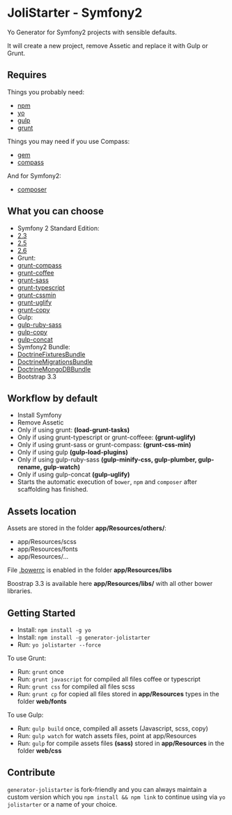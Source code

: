 JoliStarter - Symfony2
=====================

Yo Generator for Symfony2 projects with sensible defaults.

It will create a new project, remove Assetic and replace it with Gulp or Grunt.

## Requires

Things you probably need:

- [npm](http://nodejs.org/)
- [yo](http://yeoman.io/)
- [gulp](https://github.com/gulpjs/gulp/blob/master/docs/getting-started.md#getting-started)
- [grunt](http://gruntjs.com/getting-started)

Things you may need if you use Compass:

- [gem](https://www.ruby-lang.org/en/downloads/)
- [compass](http://compass-style.org/install/)

And for Symfony2:

- [composer](https://getcomposer.org/download/)

## What you can choose

* Symfony 2 Standard Edition:
 * [2.3](https://github.com/symfony/symfony-standard/tree/2.3)
 * [2.5](https://github.com/symfony/symfony-standard/tree/2.5)
 * [2.6](https://github.com/symfony/symfony-standard/tree/2.6)
* Grunt:
 * [grunt-compass](https://github.com/gruntjs/grunt-contrib-compass)
 * [grunt-coffee](https://github.com/gruntjs/grunt-contrib-coffee)
 * [grunt-sass](https://github.com/gruntjs/grunt-contrib-sass)
 * [grunt-typescript](https://github.com/k-maru/grunt-typescript)
 * [grunt-cssmin](https://github.com/gruntjs/grunt-contrib-cssmin)
 * [grunt-uglify](https://github.com/gruntjs/grunt-contrib-uglify)
 * [grunt-copy](https://github.com/gruntjs/grunt-contrib-copy)
* Gulp:
 * [gulp-ruby-sass](https://github.com/sindresorhus/gulp-ruby-sass)
 * [gulp-copy](https://github.com/klaascuvelier/gulp-copy)
 * [gulp-concat](https://github.com/wearefractal/gulp-concat)
* Symfony2 Bundle:
 * [DoctrineFixturesBundle](https://github.com/doctrine/DoctrineFixturesBundle)
 * [DoctrineMigrationsBundle](https://github.com/doctrine/DoctrineMigrationsBundle)
 * [DoctrineMongoDBBundle](https://github.com/doctrine/DoctrineMongoDBBundle)
* Bootstrap 3.3

## Workflow by default

* Install Symfony
* Remove Assetic
 * Only if using grunt: **(load-grunt-tasks)**
 * Only if using grunt-typescript or grunt-coffeee: **(grunt-uglify)**
 * Only if using grunt-sass or grunt-compass: **(grunt-css-min)**
 * Only if using gulp **(gulp-load-plugins)**
 * Only if using gulp-ruby-sass **(gulp-minify-css, gulp-plumber, gulp-rename, gulp-watch)**
 * Only if using gulp-concat **(gulp-uglify)**
* Starts the automatic execution of `bower`, `npm` and `composer` after scaffolding has finished.

## Assets location

Assets are stored in the folder **app/Resources/others/**:

* app/Resources/scss
* app/Resources/fonts
* app/Resources/...

File [.bowerrc](http://bower.io/docs/config/#bowerrc-specification) is enabled in the folder **app/Resources/libs**

Boostrap 3.3 is available here **app/Resources/libs/** with all other bower libraries.

## Getting Started

- Install: `npm install -g yo`
- Install: `npm install -g generator-jolistarter`
- Run: `yo jolistarter --force`

To use Grunt:
- Run: `grunt` once
- Run: `grunt javascript` for compiled all files coffee or typescript
- Run: `grunt css` for compiled all files scss
- Run: `grunt cp` for copied all files stored in **app/Resources** types in the folder **web/fonts**

To use Gulp:
- Run: `gulp build` once, compiled all assets (Javascript, scss, copy)
- Run: `gulp watch` for watch assets files, point at app/Resources
- Run: `gulp` for compile assets files **(sass)** stored in **app/Resources** in the folder **web/css**

## Contribute

`generator-jolistarter` is fork-friendly and you can always maintain a custom version which you `npm install && npm link` to continue using via `yo jolistarter` or a name of your choice.
